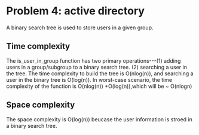 Problem 4: active directory
=============================
A binary search tree is used to store users in a given group. 

Time complexity
------------------
The is_user_in_group function has two primary operations---(1) adding users in a group/subgroup to a binary search tree. (2) searching a user in the tree.  The time complexity to build the tree is O(nlog(n)), and searching a user in the binary tree is O(log(n)). In worst-case scenario, the time complexity of the function is O(nlog(n)) +O(log(n)),which will be ~ O(nlogn)

Space complexity
------------------
The space complexity is O(log(n)) beucase the user information is stroed in a binary search tree.
